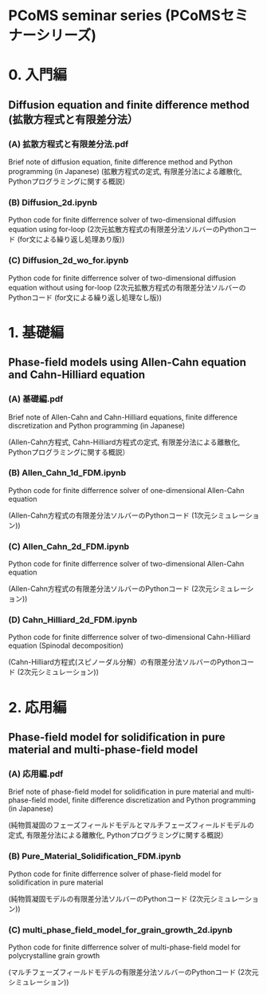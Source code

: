 # PCoMS seminar series (PCoMSセミナーシリーズ)

# 0. 入門編
## Diffusion equation and finite difference method (拡散方程式と有限差分法）
### (A) 拡散方程式と有限差分法.pdf
Brief note of diffusion equation, finite difference method and Python programming (in Japanese)
(拡散方程式の定式, 有限差分法による離散化, Pythonプログラミングに関する概説）

### (B) Diffusion_2d.ipynb 
Python code for finite differrence solver of two-dimensional diffusion equation using for-loop
(2次元拡散方程式の有限差分法ソルバーのPythonコード (for文による繰り返し処理あり版))

### (C) Diffusion_2d_wo_for.ipynb 
Python code for finite differrence solver of two-dimensional diffusion equation without using for-loop
(2次元拡散方程式の有限差分法ソルバーのPythonコード (for文による繰り返し処理なし版))

# 1. 基礎編
## Phase-field models using Allen-Cahn equation and Cahn-Hilliard equation
### (A) 基礎編.pdf
Brief note of Allen-Cahn and Cahn-Hilliard equations, finite difference discretization and Python programming (in Japanese)

(Allen-Cahn方程式, Cahn-Hilliard方程式の定式, 有限差分法による離散化, Pythonプログラミングに関する概説）

### (B) Allen_Cahn_1d_FDM.ipynb
Python code for finite differrence solver of one-dimensional Allen-Cahn equation

(Allen-Cahn方程式の有限差分法ソルバーのPythonコード (1次元シミュレーション))

### (C) Allen_Cahn_2d_FDM.ipynb
Python code for finite differrence solver of two-dimensional Allen-Cahn equation

(Allen-Cahn方程式の有限差分法ソルバーのPythonコード (2次元シミュレーション))

### (D) Cahn_Hilliard_2d_FDM.ipynb
Python code for finite differrence solver of two-dimensional Cahn-Hilliard equation (Spinodal decomposition)

(Cahn-Hilliard方程式(スピノーダル分解）の有限差分法ソルバーのPythonコード (2次元シミュレーション))

# 2. 応用編
## Phase-field model for solidification in pure material and multi-phase-field model
### (A) 応用編.pdf
Brief note of phase-field model for solidification in pure material and multi-phase-field model, finite difference discretization and Python programming (in Japanese)

(純物質凝固のフェーズフィールドモデルとマルチフェーズフィールドモデルの定式, 有限差分法による離散化, Pythonプログラミングに関する概説）

### (B) Pure_Material_Solidification_FDM.ipynb
Python code for finite differrence solver of phase-field model for solidification in pure material

(純物質凝固モデルの有限差分法ソルバーのPythonコード (2次元シミュレーション))

### (C) multi_phase_field_model_for_grain_growth_2d.ipynb
Python code for finite differrence solver of multi-phase-field model for polycrystalline grain growth

(マルチフェーズフィールドモデルの有限差分法ソルバーのPythonコード (2次元シミュレーション))


